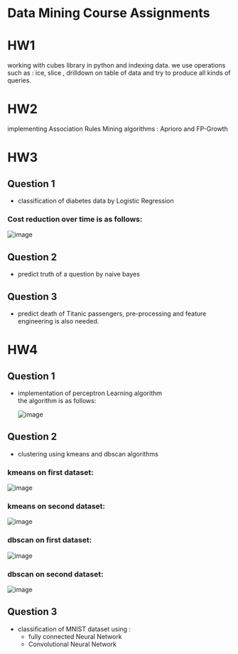 # Data Mining Course Assignments  
  
  # HW1  
  working with cubes library in python and indexing data. we use operations such as : ice, slice , drilldown on table of data and try to produce all kinds of queries.

 # HW2  
  implementing Association Rules Mining algorithms : Aprioro and FP-Growth
  
 # HW3  
 ## Question 1  
 * classification of diabetes data by Logistic Regression  
 
### Cost reduction over time is as follows: 
![image](https://user-images.githubusercontent.com/44861408/135252744-2c3e84cd-189e-4dbd-8b37-2865ea7eecd7.png)


 ## Question 2   
 * predict truth of a question by naive bayes 
 ## Question 3    
 * predict death of Titanic passengers, pre-processing and feature engineering is also needed.

 # HW4  
 ## Question 1    
 * implementation of perceptron Learning algorithm  
 the algorithm is as follows:  
     
     ![image](https://user-images.githubusercontent.com/44861408/135252315-17f40027-bb76-41ac-baeb-b9864163a10b.png)

   
  
 
 ## Question 2    
 * clustering using kmeans and dbscan algorithms  
 ### kmeans on first dataset:  
   
   
![image](https://user-images.githubusercontent.com/44861408/135253241-74a7fe63-ea7d-4beb-b6df-a7344c0df03b.png)
 
 ### kmeans on second dataset:  
   
![image](https://user-images.githubusercontent.com/44861408/135253142-0bca5f9d-0f2e-4e52-a587-ecaef1346fb9.png)

   
  ### dbscan on first dataset:  

![image](https://user-images.githubusercontent.com/44861408/135253329-ddfdd908-05ab-4805-9b79-0394367a0a5d.png)     
       
  ### dbscan on second dataset:  

![image](https://user-images.githubusercontent.com/44861408/135253399-93b2b307-fbf8-44cd-ac30-d67c16ab0d40.png)


 
 ## Question 3    
 * classification of MNIST dataset using :
   *  fully connected Neural Network
   *  Convolutional Neural Network
